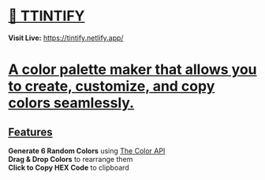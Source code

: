 # <u>🎨 TTINTIFY </u>
 **Visit Live:** https://tintify.netlify.app/
 
# <u> A **color palette maker** that allows you to create, customize, and copy colors seamlessly.</u>

## <u>Features</u>
**Generate 6 Random Colors** using [The Color API](https://www.thecolorapi.com/)  
**Drag & Drop Colors** to rearrange them  
**Click to Copy HEX Code** to clipboard  


